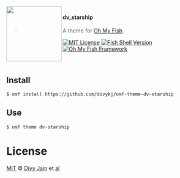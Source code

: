 <img src="https://cdn.rawgit.com/oh-my-fish/oh-my-fish/e4f1c2e0219a17e2c748b824004c8d0b38055c16/docs/logo.svg" align="left" width="144px" height="144px"/>

#### dv_starship

> A theme for [Oh My Fish][omf-link].

[![MIT License](https://img.shields.io/badge/license-MIT-007EC7.svg?style=flat-square)](/LICENSE)
[![Fish Shell Version](https://img.shields.io/badge/fish-v3.0.0-007EC7.svg?style=flat-square)](https://fishshell.com)
[![Oh My Fish Framework](https://img.shields.io/badge/Oh%20My%20Fish-Framework-007EC7.svg?style=flat-square)](https://www.github.com/oh-my-fish/oh-my-fish)

<br/>

## Install

```fish
$ omf install https://github.com/divykj/omf-theme-dv-starship
```

## Use

```fish
$ omf theme dv-starship
```

# License

[MIT][mit] © [Divy Jain][author] et [al][contributors]

[mit]: https://opensource.org/licenses/MIT
[author]: https://github.com/divykj
[contributors]: https://github.com/divykj/omf-theme-dv-starship/graphs/contributors
[omf-link]: https://www.github.com/oh-my-fish/oh-my-fish
[license-badge]: https://img.shields.io/badge/license-MIT-007EC7.svg?style=flat-square
